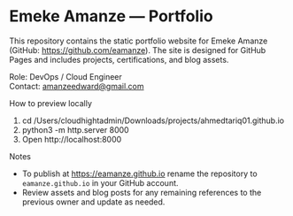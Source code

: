 # Emeke Amanze — Portfolio

This repository contains the static portfolio website for Emeke Amanze (GitHub: https://github.com/eamanze). The site is designed for GitHub Pages and includes projects, certifications, and blog assets.

Role: DevOps / Cloud Engineer  
Contact: amanzeedward@gmail.com

How to preview locally
1. cd /Users/cloudhightadmin/Downloads/projects/ahmedtariq01.github.io
2. python3 -m http.server 8000
3. Open http://localhost:8000

Notes
- To publish at https://eamanze.github.io rename the repository to `eamanze.github.io` in your GitHub account.
- Review assets and blog posts for any remaining references to the previous owner and update as needed.